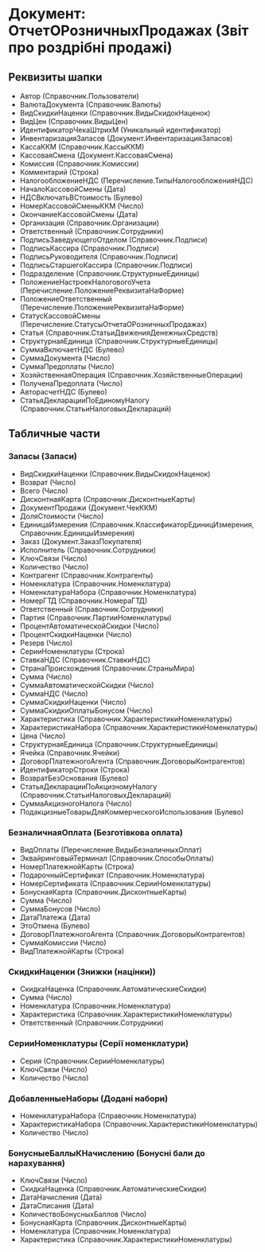 ﻿# Документ: ОтчетОРозничныхПродажах (Звіт про роздрібні продажі)

## Реквизиты шапки

- Автор (Справочник.Пользователи)
- ВалютаДокумента (Справочник.Валюты)
- ВидСкидкиНаценки (Справочник.ВидыСкидокНаценок)
- ВидЦен (Справочник.ВидыЦен)
- ИдентификаторЧекаШтрихМ (Уникальный идентификатор)
- ИнвентаризацияЗапасов (Документ.ИнвентаризацияЗапасов)
- КассаККМ (Справочник.КассыККМ)
- КассоваяСмена (Документ.КассоваяСмена)
- Комиссия (Справочник.Комиссии)
- Комментарий (Строка)
- НалогообложениеНДС (Перечисление.ТипыНалогообложенияНДС)
- НачалоКассовойСмены (Дата)
- НДСВключатьВСтоимость (Булево)
- НомерКассовойСменыККМ (Число)
- ОкончаниеКассовойСмены (Дата)
- Организация (Справочник.Организации)
- Ответственный (Справочник.Сотрудники)
- ПодписьЗаведующегоОтделом (Справочник.Подписи)
- ПодписьКассира (Справочник.Подписи)
- ПодписьРуководителя (Справочник.Подписи)
- ПодписьСтаршегоКассира (Справочник.Подписи)
- Подразделение (Справочник.СтруктурныеЕдиницы)
- ПоложениеНастроекНалоговогоУчета (Перечисление.ПоложениеРеквизитаНаФорме)
- ПоложениеОтветственный (Перечисление.ПоложениеРеквизитаНаФорме)
- СтатусКассовойСмены (Перечисление.СтатусыОтчетаОРозничныхПродажах)
- Статья (Справочник.СтатьиДвиженияДенежныхСредств)
- СтруктурнаяЕдиница (Справочник.СтруктурныеЕдиницы)
- СуммаВключаетНДС (Булево)
- СуммаДокумента (Число)
- СуммаПредоплаты (Число)
- ХозяйственнаяОперация (Справочник.ХозяйственныеОперации)
- ПолученаПредоплата (Число)
- АвторасчетНДС (Булево)
- СтатьяДекларацииПоЕдиномуНалогу (Справочник.СтатьиНалоговыхДеклараций)

## Табличные части

### Запасы (Запаси)

- ВидСкидкиНаценки (Справочник.ВидыСкидокНаценок)
- Возврат (Число)
- Всего (Число)
- ДисконтнаяКарта (Справочник.ДисконтныеКарты)
- ДокументПродажи (Документ.ЧекККМ)
- ДоляСтоимости (Число)
- ЕдиницаИзмерения (Справочник.КлассификаторЕдиницИзмерения, Справочник.ЕдиницыИзмерения)
- Заказ (Документ.ЗаказПокупателя)
- Исполнитель (Справочник.Сотрудники)
- КлючСвязи (Число)
- Количество (Число)
- Контрагент (Справочник.Контрагенты)
- Номенклатура (Справочник.Номенклатура)
- НоменклатураНабора (Справочник.Номенклатура)
- НомерГТД (Справочник.НомераГТД)
- Ответственный (Справочник.Сотрудники)
- Партия (Справочник.ПартииНоменклатуры)
- ПроцентАвтоматическойСкидки (Число)
- ПроцентСкидкиНаценки (Число)
- Резерв (Число)
- СерииНоменклатуры (Строка)
- СтавкаНДС (Справочник.СтавкиНДС)
- СтранаПроисхождения (Справочник.СтраныМира)
- Сумма (Число)
- СуммаАвтоматическойСкидки (Число)
- СуммаНДС (Число)
- СуммаСкидкиНаценки (Число)
- СуммаСкидкиОплатыБонусом (Число)
- Характеристика (Справочник.ХарактеристикиНоменклатуры)
- ХарактеристикаНабора (Справочник.ХарактеристикиНоменклатуры)
- Цена (Число)
- СтруктурнаяЕдиница (Справочник.СтруктурныеЕдиницы)
- Ячейка (Справочник.Ячейки)
- ДоговорПлатежногоАгента (Справочник.ДоговорыКонтрагентов)
- ИдентификаторСтроки (Строка)
- ВозвратБезОснования (Булево)
- СтатьяДекларацииПоАкцизномуНалогу (Справочник.СтатьиНалоговыхДеклараций)
- СуммаАкцизногоНалога (Число)
- ПодакцизныеТоварыДляКоммерческогоИспользования (Булево)

### БезналичнаяОплата (Безготівкова оплата)

- ВидОплаты (Перечисление.ВидыБезналичныхОплат)
- ЭквайринговыйТерминал (Справочник.СпособыОплаты)
- НомерПлатежнойКарты (Строка)
- ПодарочныйСертификат (Справочник.Номенклатура)
- НомерСертификата (Справочник.СерииНоменклатуры)
- БонуснаяКарта (Справочник.ДисконтныеКарты)
- Сумма (Число)
- СуммаБонусов (Число)
- ДатаПлатежа (Дата)
- ЭтоОтмена (Булево)
- ДоговорПлатежногоАгента (Справочник.ДоговорыКонтрагентов)
- СуммаКомиссии (Число)
- ВидПлатежнойКарты (Строка)

### СкидкиНаценки (Знижки (націнки))

- СкидкаНаценка (Справочник.АвтоматическиеСкидки)
- Сумма (Число)
- Номенклатура (Справочник.Номенклатура)
- Характеристика (Справочник.ХарактеристикиНоменклатуры)
- Ответственный (Справочник.Сотрудники)

### СерииНоменклатуры (Серії номенклатури)

- Серия (Справочник.СерииНоменклатуры)
- КлючСвязи (Число)
- Количество (Число)

### ДобавленныеНаборы (Додані набори)

- НоменклатураНабора (Справочник.Номенклатура)
- ХарактеристикаНабора (Справочник.ХарактеристикиНоменклатуры)
- Количество (Число)

### БонусныеБаллыКНачислению (Бонусні бали до нарахування)

- КлючСвязи (Число)
- СкидкаНаценка (Справочник.АвтоматическиеСкидки)
- ДатаНачисления (Дата)
- ДатаСписания (Дата)
- КоличествоБонусныхБаллов (Число)
- БонуснаяКарта (Справочник.ДисконтныеКарты)
- Номенклатура (Справочник.Номенклатура)
- Характеристика (Справочник.ХарактеристикиНоменклатуры)


